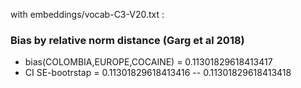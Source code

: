 with embeddings/vocab-C3-V20.txt :
 
### Bias by relative norm distance (Garg et al 2018) 
 - bias(COLOMBIA,EUROPE,COCAINE) = 0.11301829618413417
 - CI SE-bootrstap = 0.11301829618413416 -- 0.11301829618413418

